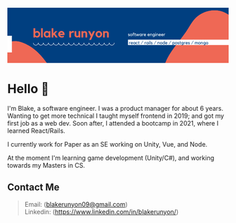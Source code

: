 ![blake runyon logo header](https://raw.githubusercontent.com/blakerunyon09/blakerunyon09/main/Welcome!-2.png)

# Hello 👋 

I'm Blake, a software engineer. I was a product manager for about 6 years. Wanting to get more technical I taught myself frontend in 2019; and got my first job as a web dev. Soon after, I attended a bootcamp in 2021, where I learned React/Rails. 

I currently work for Paper as an SE working on Unity, Vue, and Node.

At the moment I'm learning game development (Unity/C#), and working towards my Masters in CS.

## Contact Me

> Email: (blakerunyon09@gmail.com)  
> Linkedin: (https://www.linkedin.com/in/blakerunyon/)
